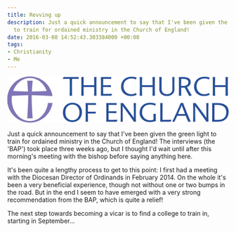 ```yaml
---
title: Revving up
description: Just a quick announcement to say that I've been given the green light
  to train for ordained ministry in the Church of England!
date: 2016-03-08 14:52:43.303384000 +00:00
tags:
- Christianity
- Me
---
```

[![The Church of England](/assets/c-of-e.png)](https://www.churchofengland.org/)

Just a quick announcement to say that I've been given the green light to train for ordained ministry in the Church of England! The interviews (the 'BAP') took place three weeks ago, but I thought I'd wait until after this morning's meeting with the bishop before saying anything here.

It's been quite a lengthy process to get to this point: I first had a meeting with the Diocesan Director of Ordinands in February 2014. On the whole it's been a very beneficial experience, though not without one or two bumps in the road. But in the end I seem to have emerged with a very strong recommendation from the BAP, which is quite a relief!

The next step towards becoming a vicar is to find a college to train in, starting in September...
